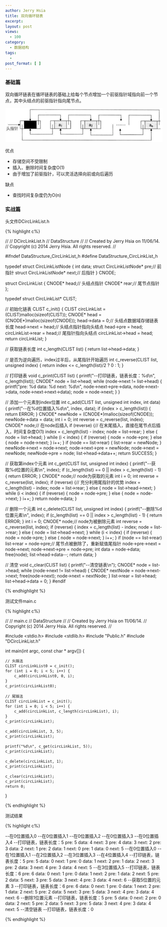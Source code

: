 ```yaml
---
author: Jerry Hsia
title: 双向循环链表
excerpt:
layout: post
views:
  - 100
category:
  - 数据结构
tags:
  - 
post_format: [ ]
---
```


### 基础篇

双向循环链表在循环链表的基础上给每个节点增加一个前驱指针域指向前一个节点，其中头结点的前驱指针指向尾节点。

![](/files/2014/d-circ-link-list.png)

优点

- 存储空间不受限制
- 插入、删除时间复杂度O(1)
- 由于增加了前驱指针，可以灵活选择向前或向后遍历

缺点

- 查找时间复杂度仍为O(n)

### 实战篇

头文件DCircLinkList.h

{% highlight  c%}

//
//  DCircLinkList.h
//  DataStructure
//
//  Created by Jerry Hsia on 11/06/14.
//  Copyright (c) 2014 Jerry Hsia. All rights reserved.
//

#ifndef DataStructure_CircLinkList_h
#define DataStructure_CircLinkList_h

typedef struct CircLinkListNode {
    int data;
    struct CircLinkListNode* pre;// 前指针
    struct CircLinkListNode* next;// 后指针
} CNODE;

struct CircLinkList {
    CNODE* head;// 头结点指针
    CNODE* rear;// 尾节点指针
};

typedef struct CircLinkList* CLIST;

// 初始化链表
CLIST c_init() {
    CLIST circLinkList = (CLIST)malloc(sizeof(CLIST));
    CNODE* head = (CNODE*)malloc(sizeof(CNODE));
    head->data = 0;// 头结点数据域存储链表长度
    head->next = head;// 头结点指针指向头结点
    head->pre = head;
    circLinkList->rear = head;// 尾指针指向头结点
    circLinkList->head = head;
    return circLinkList;
}

// 获取链表长度
int c_length(CLIST list) {
    return list->head->data;
}

// 是否为逆向遍历，index过半后，从尾指针开始遍历
int c_reverse(CLIST list, unsigned index) {
    return index <= c_length(list)/2 ? 0 : 1;
}

// 打印链表
void c_print(CLIST list) {
    printf("--打印链表，链表长度：%d\n", c_length(list));
    CNODE* node = list->head;
    while (node->next != list->head) {
        printf("pre: %d data: %d next: %d\n", node->next->pre->data, node->next->data, node->next->next->data);
        node = node->next;
    }
}

// 添加一个元素到index位置
int c_add(CLIST list, unsigned int index, int data) {
    printf("--在%d位置插入%d\n", index, data);
    if (index > c_length(list)) {
        return ERROR;
    }
    CNODE* newNode = (CNODE*)malloc(sizeof(CNODE));
    newNode->data = data;
    int i = 0;
    int reverse = c_reverse(list, index);
    CNODE* node;// 在node后插入
    if (reverse) {// 在末尾插入，直接在尾节点后插入，时间复杂度O(1)
        index = c_length(list) - index;
        node = list->rear;
    } else {
        node = list->head;
    }
    while (i < index) {
        if (reverse) {
            node = node->pre;
        } else {
            node = node->next;
        }
        i++;
    }
    if (node == list->rear) {
        list->rear = newNode;
    }
    newNode->next = node->next;
    node->next->pre = newNode;
    node->next = newNode;
    newNode->pre = node;
    list->head->data++;
    return SUCCESS;
}

// 获取第index个元素
int c_get(CLIST list, unsigned int index) {
    printf("--获取%d位置的元素\n", index);
    if (c_length(list) == 0 || index > c_length(list) - 1) {
        return ERROR;
    }
    CNODE* node;// node为获取的元素
    int i = 0;
    int reverse = c_reverse(list, index);
    if (reverse) {// 充分利用尾指针的优势
        index = c_length(list) - index;
        node = list->rear;
    } else {
        node = list->head->next;
    }
    while (i < index) {
        if (reverse) {
            node = node->pre;
        } else {
            node = node->next;
        }
        i++;
    }
    return node->data;
}

// 删除一个元素
int c_delete(CLIST list, unsigned int index) {
    printf("--删除%d位置元素\n", index);
    if (c_length(list) == 0 || index > c_length(list) - 1) {
        return ERROR;
    }
    int i = 0;
    CNODE* node;// node为被删除元素
    int reverse = c_reverse(list, index);
    if (reverse) {
        index = c_length(list) - index;
        node = list->rear;
    } else {
        node = list->head->next;
    }
    while (i < index) {
        if (reverse) {
            node = node->pre;
        } else {
            node = node->next;
        }
        i++;
    }
    if (node == list->rear) list->rear = node->pre;// 尾节点被删除了，重新赋值尾指针
    node->pre->next = node->next;
    node->next->pre = node->pre;
    int data = node->data;
    free(node);
    list->head->data--;
    return data;
}

// 清空
void c_clear(CLIST list) {
    printf("--清空链表\n");
    CNODE* node = list->head;
    while (node->next != list->head) {
        CNODE* nextNode = node->next->next;
        free(node->next);
        node->next = nextNode;
    }
    list->rear = list->head;
    list->head->data = 0;
}
#endif

{% endhighlight %}

测试文件main.c

{% highlight  c%}

//
//  main.c
//  DataStructure
//
//  Created by Jerry Hsia on 11/06/14.
//  Copyright (c) 2014 Jerry Hsia. All rights reserved.
//

#include <stdio.h>
#include <stdlib.h>
#include "Public.h"
#include "DCircLinkList.h"

int main(int argc, const char * argv[]) {
    
    // 头插法
    CLIST circLinkList0 = c_init();
    for (int i = 0; i < 5; i++) {
        c_add(circLinkList0, 0, i);
    }
    c_print(circLinkList0);
    
    // 尾插法
    CLIST circLinkList = c_init();
    for (int i = 0; i < 5; i++) {
        c_add(circLinkList, c_length(circLinkList), i);
    }
    c_print(circLinkList);
    
    c_add(circLinkList, 3, 5);
    c_print(circLinkList);
    
    printf("%d\n", c_get(circLinkList, 5));
    c_print(circLinkList);
    
    c_delete(circLinkList, 1);
    c_print(circLinkList);
    
    c_clear(circLinkList);
    c_print(circLinkList);
    return 0;
}

{% endhighlight %}

测试结果

{% highlight  c%}

--在0位置插入0
--在0位置插入1
--在0位置插入2
--在0位置插入3
--在0位置插入4
--打印链表，链表长度：5
pre: 5 data: 4 next: 3
pre: 4 data: 3 next: 2
pre: 3 data: 2 next: 1
pre: 2 data: 1 next: 0
pre: 1 data: 0 next: 5
--在0位置插入0
--在1位置插入1
--在2位置插入2
--在3位置插入3
--在4位置插入4
--打印链表，链表长度：5
pre: 5 data: 0 next: 1
pre: 0 data: 1 next: 2
pre: 1 data: 2 next: 3
pre: 2 data: 3 next: 4
pre: 3 data: 4 next: 5
--在3位置插入5
--打印链表，链表长度：6
pre: 6 data: 0 next: 1
pre: 0 data: 1 next: 2
pre: 1 data: 2 next: 5
pre: 2 data: 5 next: 3
pre: 5 data: 3 next: 4
pre: 3 data: 4 next: 6
--获取5位置的元素
3
--打印链表，链表长度：6
pre: 6 data: 0 next: 1
pre: 0 data: 1 next: 2
pre: 1 data: 2 next: 5
pre: 2 data: 5 next: 3
pre: 5 data: 3 next: 4
pre: 3 data: 4 next: 6
--删除1位置元素
--打印链表，链表长度：5
pre: 5 data: 0 next: 2
pre: 0 data: 2 next: 5
pre: 2 data: 5 next: 3
pre: 5 data: 3 next: 4
pre: 3 data: 4 next: 5
--清空链表
--打印链表，链表长度：0

{% endhighlight %}
